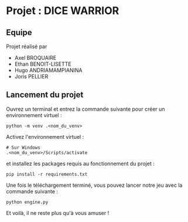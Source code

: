 # Projet : DICE WARRIOR

## Equipe

Projet réalisé par 
- Axel BROQUAIRE
- Ethan BENOIT-LISETTE
- Hugo ANDRIAMAMPIANINA
- Joris PELLIER

## Lancement du projet

Ouvrez un terminal et entrez la commande suivante pour créer un environnement virtuel : 

```
python -m venv .<nom_du_venv>
```

Activez l'environnement virtuel : 

```
# Sur Windows
.<nom_du_venv>/Scripts/activate 
```

et installez les packages requis au fonctionnement du projet :

```
pip install -r requirements.txt
```

Une fois le téléchargement terminé, vous pouvez lancer notre jeu avec la commande suivante :

```
python engine.py
```

Et voilà, il ne reste plus qu'à vous amuser !